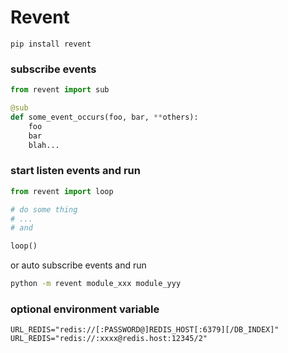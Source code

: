 # Revent

```
pip install revent
```

### subscribe events

```python
from revent import sub

@sub
def some_event_occurs(foo, bar, **others):
    foo
    bar
    blah...
```

### start listen events and run

```python
from revent import loop

# do some thing
# ...
# and

loop()
```

or auto subscribe events and run
```sh
python -m revent module_xxx module_yyy
```

### optional environment variable

```
URL_REDIS="redis://[:PASSWORD@]REDIS_HOST[:6379][/DB_INDEX]"
URL_REDIS="redis://:xxxx@redis.host:12345/2"
```
